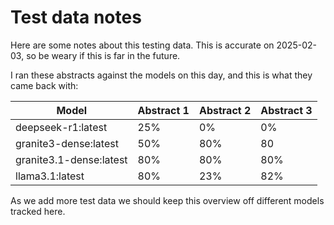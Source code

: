 # Test data notes

Here are some notes about this testing data. This is accurate on 2025-02-03,
so be weary if this is far in the future.

I ran these abstracts against the models on this day, and this is what they came
back with:

| Model  | Abstract 1 | Abstract 2 | Abstract 3 |
| --- | --- | --- | --- |
| deepseek-r1:latest | 25% | 0% | 0% |
| granite3-dense:latest | 50% | 80% | 80 |
| granite3.1-dense:latest | 80% | 80% | 80% |
| llama3.1:latest | 80% | 23% | 82% |

As we add more test data we should keep this overview off different models tracked here.
